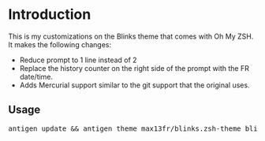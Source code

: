 # Introduction
This is my customizations on the Blinks theme that comes with Oh My ZSH. It makes the following changes:

  * Reduce prompt to 1 line instead of 2
  * Replace the history counter on the right side of the prompt with the FR date/time.
  * Adds Mercurial support similar to the git support that the original uses.

## Usage
<pre>
antigen update && antigen theme max13fr/blinks.zsh-theme blinks.zsh-theme
</pre>

